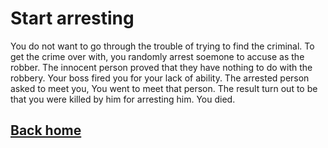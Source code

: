 # Start arresting

You do not want to go through the trouble of trying to find the criminal. To get the crime over with, you randomly arrest soemone to accuse as the robber. The innocent person proved that they have nothing to do with the robbery. Your boss fired you for your lack of ability. The arrested person asked to meet you, You went to meet that person. The result turn out to be that you were killed by him for arresting him. You died.

## [Back home](../home.md)